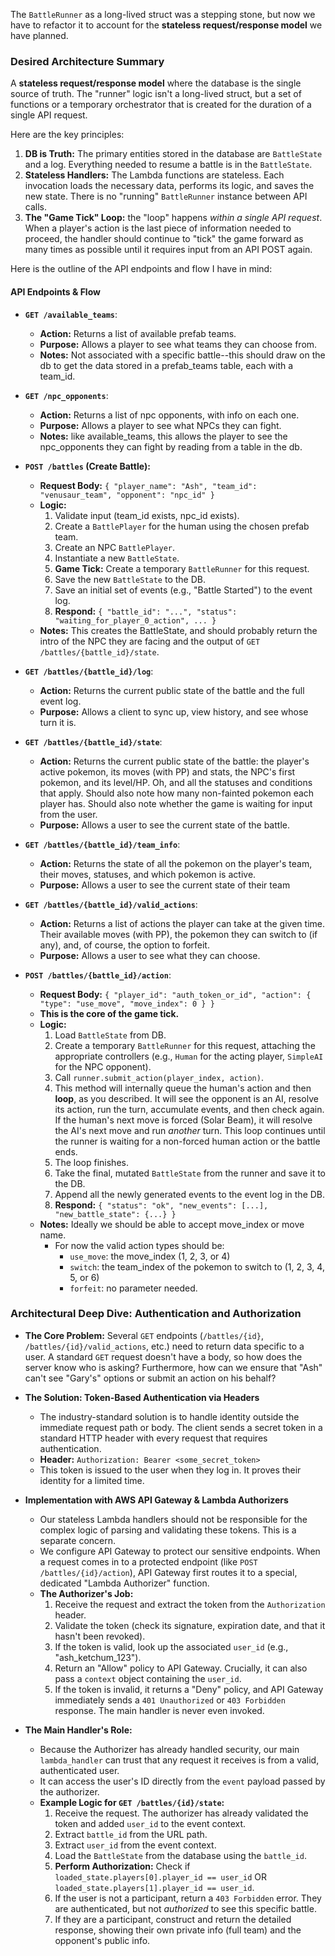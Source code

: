 The `BattleRunner` as a long-lived struct was a stepping stone, but now we have to refactor it to account for the **stateless request/response model** we have planned. 

### Desired Architecture Summary

A **stateless request/response model** where the database is the single source of truth. The "runner" logic isn't a long-lived struct, but a set of functions or a temporary orchestrator that is created for the duration of a single API request.

Here are the key principles:

1.  **DB is Truth:** The primary entities stored in the database are `BattleState` and a log. Everything needed to resume a battle is in the `BattleState`.
2.  **Stateless Handlers:** The Lambda functions are stateless. Each invocation loads the necessary data, performs its logic, and saves the new state. There is no "running" `BattleRunner` instance between API calls.
3.  **The "Game Tick" Loop:** the "loop" happens *within a single API request*. When a player's action is the last piece of information needed to proceed, the handler should continue to "tick" the game forward as many times as possible until it requires input from an API POST again.

Here is the outline of the API endpoints and flow I have in mind:

#### **API Endpoints & Flow**

*   **`GET /available_teams`**:
    *   **Action:** Returns a list of available prefab teams.
    *   **Purpose:** Allows a player to see what teams they can choose from.
    *   **Notes:** Not associated with a specific battle--this should draw on the db to get the data stored in a prefab_teams table, each with a team_id. 

*   **`GET /npc_opponents`**:
    *   **Action:** Returns a list of npc opponents, with info on each one.
    *   **Purpose:** Allows a player to see what NPCs they can fight.
    *   **Notes:** like available_teams, this allows the player to see the npc_opponents they can fight by reading from a table in the db.


*   **`POST /battles` (Create Battle):**
    *   **Request Body:** `{ "player_name": "Ash", "team_id": "venusaur_team", "opponent": "npc_id" }`
    *   **Logic:**
        1.  Validate input (team_id exists, npc_id exists).
        2.  Create a `BattlePlayer` for the human using the chosen prefab team.
        3.  Create an NPC `BattlePlayer`.
        4.  Instantiate a new `BattleState`.
        5.  **Game Tick:** Create a temporary `BattleRunner` for this request.
        6.  Save the new `BattleState` to the DB.
        7.  Save an initial set of events (e.g., "Battle Started") to the event log.
        8.  **Respond:** `{ "battle_id": "...", "status": "waiting_for_player_0_action", ... }`
    *   **Notes:** This creates the BattleState, and should probably return the intro of the NPC they are facing and the output of `GET /battles/{battle_id}/state`.

*   **`GET /battles/{battle_id}/log`**:
    *   **Action:** Returns the current public state of the battle and the full event log.
    *   **Purpose:** Allows a client to sync up, view history, and see whose turn it is.

*   **`GET /battles/{battle_id}/state`**:
    *   **Action:** Returns the current public state of the battle: the player's active pokemon, its moves (with PP) and stats, the NPC's first pokemon, and its level/HP. Oh, and all the statuses and conditions that apply. Should also note how many non-fainted pokemon each player has. Should also note whether the game is waiting for input from the user.
    *   **Purpose:** Allows a user to see the current state of the battle.

*   **`GET /battles/{battle_id}/team_info`**:
    *   **Action:** Returns the state of all the pokemon on the player's team, their moves, statuses, and which pokemon is active.
    *   **Purpose:** Allows a user to see the current state of their team

*   **`GET /battles/{battle_id}/valid_actions`**:
    *   **Action:** Returns a list of actions the player can take at the given time. Their available moves (with PP), the pokemon they can switch to (if any), and, of course, the option to forfeit. 
    *   **Purpose:** Allows a user to see what they can choose.

*   **`POST /battles/{battle_id}/action`**:
    *   **Request Body:** `{ "player_id": "auth_token_or_id", "action": { "type": "use_move", "move_index": 0 } }`
    *   **This is the core of the game tick.**
    *   **Logic:**
        1.  Load `BattleState` from DB.
        2.  Create a temporary `BattleRunner` for this request, attaching the appropriate controllers (e.g., `Human` for the acting player, `SimpleAI` for the NPC opponent).
        3.  Call `runner.submit_action(player_index, action)`.
        4.  This method will internally queue the human's action and then **loop**, as you described. It will see the opponent is an AI, resolve its action, run the turn, accumulate events, and then check again. If the human's next move is forced (Solar Beam), it will resolve the AI's next move and run *another* turn. This loop continues until the runner is waiting for a non-forced human action or the battle ends.
        5.  The loop finishes.
        6.  Take the final, mutated `BattleState` from the runner and save it to the DB.
        7.  Append all the newly generated events to the event log in the DB.
        8.  **Respond:** `{ "status": "ok", "new_events": [...], "new_battle_state": {...} }`
    *   **Notes:** Ideally we should be able to accept move_index or move name. 
        * For now the valid action types should be:
            * `use_move`: the move_index (1, 2, 3, or 4)
            * `switch`: the team_index of the pokemon to switch to (1, 2, 3, 4, 5, or 6)
            * `forfeit`: no parameter needed.
 
### Architectural Deep Dive: Authentication and Authorization

*   **The Core Problem:** Several `GET` endpoints (`/battles/{id}`, `/battles/{id}/valid_actions`, etc.) need to return data specific to a user. A standard `GET` request doesn't have a body, so how does the server know who is asking? Furthermore, how can we ensure that "Ash" can't see "Gary's" options or submit an action on his behalf?

*   **The Solution: Token-Based Authentication via Headers**
    *   The industry-standard solution is to handle identity outside the immediate request path or body. The client sends a secret token in a standard HTTP header with every request that requires authentication.
    *   **Header:** `Authorization: Bearer <some_secret_token>`
    *   This token is issued to the user when they log in. It proves their identity for a limited time.

*   **Implementation with AWS API Gateway & Lambda Authorizers**
    *   Our stateless Lambda handlers should not be responsible for the complex logic of parsing and validating these tokens. This is a separate concern.
    *   We configure API Gateway to protect our sensitive endpoints. When a request comes in to a protected endpoint (like `POST /battles/{id}/action`), API Gateway first routes it to a special, dedicated "Lambda Authorizer" function.
    *   **The Authorizer's Job:**
        1.  Receive the request and extract the token from the `Authorization` header.
        2.  Validate the token (check its signature, expiration date, and that it hasn't been revoked).
        3.  If the token is valid, look up the associated `user_id` (e.g., "ash_ketchum_123").
        4.  Return an "Allow" policy to API Gateway. Crucially, it can also pass a `context` object containing the `user_id`.
        5.  If the token is invalid, it returns a "Deny" policy, and API Gateway immediately sends a `401 Unauthorized` or `403 Forbidden` response. The main handler is never even invoked.

*   **The Main Handler's Role:**
    *   Because the Authorizer has already handled security, our main `lambda_handler` can trust that any request it receives is from a valid, authenticated user.
    *   It can access the user's ID directly from the `event` payload passed by the authorizer.
    *   **Example Logic for `GET /battles/{id}/state`:**
        1.  Receive the request. The authorizer has already validated the token and added `user_id` to the event context.
        2.  Extract `battle_id` from the URL path.
        3.  Extract `user_id` from the event context.
        4.  Load the `BattleState` from the database using the `battle_id`.
        5.  **Perform Authorization:** Check if `loaded_state.players[0].player_id == user_id` OR `loaded_state.players[1].player_id == user_id`.
        6.  If the user is not a participant, return a `403 Forbidden` error. They are authenticated, but not *authorized* to see this specific battle.
        7.  If they are a participant, construct and return the detailed response, showing their own private info (full team) and the opponent's public info.
